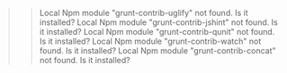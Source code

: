 >> Local Npm module "grunt-contrib-uglify" not found. Is it installed?
>> Local Npm module "grunt-contrib-jshint" not found. Is it installed?
>> Local Npm module "grunt-contrib-qunit" not found. Is it installed?
>> Local Npm module "grunt-contrib-watch" not found. Is it installed?
>> Local Npm module "grunt-contrib-concat" not found. Is it installed?
